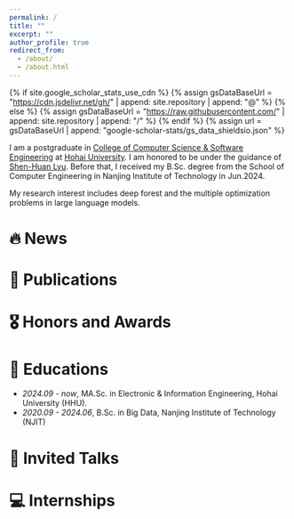 ```yaml
---
permalink: /
title: ""
excerpt: ""
author_profile: true
redirect_from: 
  - /about/
  - /about.html
---
```


{% if site.google_scholar_stats_use_cdn %}
{% assign gsDataBaseUrl = "https://cdn.jsdelivr.net/gh/" | append: site.repository | append: "@" %}
{% else %}
{% assign gsDataBaseUrl = "https://raw.githubusercontent.com/" | append: site.repository | append: "/" %}
{% endif %}
{% assign url = gsDataBaseUrl | append: "google-scholar-stats/gs_data_shieldsio.json" %}

<span class='anchor' id='about-me'></span>

I am a postgraduate in [College of Computer Science & Software Engineering](https://cies.hhu.edu.cn/) at [Hohai University](https://www.hhu.edu.cn/). I am honored to be under the guidance of [Shen-Huan Lyu](https://lyushenhuan.github.io/). Before that, I received my B.Sc. degree from the School of Computer Engineering in Nanjing Institute of Technology
in Jun.2024.

My research interest includes deep forest and the multiple optimization problems in large language models.

# 🔥 News

[//]: # (- *2022.02*: &nbsp;🎉🎉 Lorem ipsum dolor sit amet, consectetur adipiscing elit. Vivamus ornare aliquet ipsum, ac tempus justo dapibus sit amet. )

[//]: # (- *2022.02*: &nbsp;🎉🎉 Lorem ipsum dolor sit amet, consectetur adipiscing elit. Vivamus ornare aliquet ipsum, ac tempus justo dapibus sit amet. )

# 📝 Publications 

[//]: # (<div class='paper-box'><div class='paper-box-image'><div><div class="badge">CVPR 2016</div><img src='images/500x300.png' alt="sym" width="100%"></div></div>)

[//]: # (<div class='paper-box-text' markdown="1">)

[//]: # ([Deep Residual Learning for Image Recognition]&#40;https://openaccess.thecvf.com/content_cvpr_2016/papers/He_Deep_Residual_Learning_CVPR_2016_paper.pdf&#41;)

[//]: # ()
[//]: # (**Kaiming He**, Xiangyu Zhang, Shaoqing Ren, Jian Sun)

[//]: # ()
[//]: # ([**Project**]&#40;https://scholar.google.com/citations?view_op=view_citation&hl=zh-CN&user=DhtAFkwAAAAJ&citation_for_view=DhtAFkwAAAAJ:ALROH1vI_8AC&#41; <strong><span class='show_paper_citations' data='DhtAFkwAAAAJ:ALROH1vI_8AC'></span></strong>)

[//]: # (- Lorem ipsum dolor sit amet, consectetur adipiscing elit. Vivamus ornare aliquet ipsum, ac tempus justo dapibus sit amet. )

[//]: # (</div>)

[//]: # (</div>)

[//]: # ()
[//]: # (- [Lorem ipsum dolor sit amet, consectetur adipiscing elit. Vivamus ornare aliquet ipsum, ac tempus justo dapibus sit amet]&#40;https://github.com&#41;, A, B, C, **CVPR 2020**)

# 🎖 Honors and Awards

[//]: # (- *2021.10* Lorem ipsum dolor sit amet, consectetur adipiscing elit. Vivamus ornare aliquet ipsum, ac tempus justo dapibus sit amet. )

[//]: # (- *2021.09* Lorem ipsum dolor sit amet, consectetur adipiscing elit. Vivamus ornare aliquet ipsum, ac tempus justo dapibus sit amet. )

# 📖 Educations
- *2024.09 - now*, MA.Sc. in Electronic & Information Engineering, Hohai University (HHU). 
- *2020.09 - 2024.06*, B.Sc. in Big Data, Nanjing Institute of Technology (NJIT)

# 💬 Invited Talks

[//]: # (- *2021.06*, Lorem ipsum dolor sit amet, consectetur adipiscing elit. Vivamus ornare aliquet ipsum, ac tempus justo dapibus sit amet. )

[//]: # (- *2021.03*, Lorem ipsum dolor sit amet, consectetur adipiscing elit. Vivamus ornare aliquet ipsum, ac tempus justo dapibus sit amet.  \| [\[video\]]&#40;https://github.com/&#41;)

# 💻 Internships

[//]: # (- *2019.05 - 2020.02*, [Lorem]&#40;https://github.com/&#41;, China.)